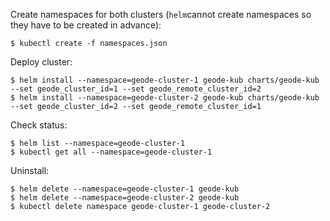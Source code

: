 
Create namespaces for both clusters (`helm`cannot create namespaces so they have to be created in advance):
```
$ kubectl create -f namespaces.json
```

Deploy cluster:
```
$ helm install --namespace=geode-cluster-1 geode-kub charts/geode-kub --set geode_cluster_id=1 --set geode_remote_cluster_id=2
$ helm install --namespace=geode-cluster-2 geode-kub charts/geode-kub --set geode_cluster_id=2 --set geode_remote_cluster_id=1
```

Check status:
```
$ helm list --namespace=geode-cluster-1
$ kubectl get all --namespace=geode-cluster-1
```

Uninstall:
```
$ helm delete --namespace=geode-cluster-1 geode-kub
$ helm delete --namespace=geode-cluster-2 geode-kub
$ kubectl delete namespace geode-cluster-1 geode-cluster-2
```
